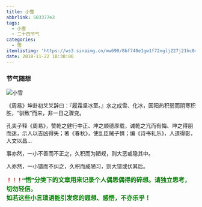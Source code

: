 ```yaml
---
title: 小雪
abbrlink: 503377e3
tags:
  - 小雪
  - 二十四节气
categories:
  - 悟
itemlistimg: 'https://ws3.sinaimg.cn/mw690/8bf740e1gw1f72nglj227j21hc0xctl2.jpg'
date: 2018-11-22 18:30:00
---
```

### 节气随想
![小雪](https://ws3.sinaimg.cn/mw690/8bf740e1gw1f72nglj227j21hc0xctl2.jpg)

《周易》坤卦初爻爻辞曰：『履霜坚冰至。』水之成雪、化冰，因阳热积弱而阴寒积胜，“驯致”而来，非一日之骤变。

孔夫子释《周易》，赞乾之健行中正、坤之顺德厚载，诫乾之亢而有悔、坤之得朋而迷，示人以吉凶得失；著《春秋》，使乱臣贼子惧；编《诗书礼乐》，人道得彰，人文以昌…

事亦然，一小不善而不正之，久积而为陋规，则大恶或隐其中。

人亦然，一小错而不纠之，久积而成陋习，则大错或伏其后。


**<font color=red>！！！</font><font color=green face=微软雅黑 size=3>“悟”分类下的文章用来记录个人偶思偶得的碎想。请独立思考，切勿轻信。  
如若这些小言琐语能引发您的遐想、感悟，不亦乐乎！</font>**